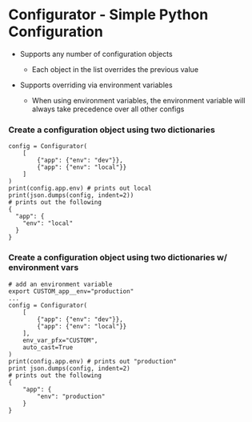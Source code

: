 # Configurator - Simple Python Configuration


*   Supports any number of configuration objects
    * Each object in the list overrides the previous value
    
*   Supports overriding via environment variables
    * When using environment variables, the environment variable will always take precedence over all other configs
 
 
### Create a configuration object using two dictionaries 
    config = Configurator(
        [
            {"app": {"env": "dev"}},
            {"app": {"env": "local"}}
        ]
    )
    print(config.app.env) # prints out local
    print(json.dumps(config, indent=2))
    # prints out the following
    {
      "app": {
        "env": "local"
      }
    }    
        
### Create a configuration object using two dictionaries w/ environment vars
    # add an environment variable
    export CUSTOM_app__env="production"
    ...
    config = Configurator(
        [
            {"app": {"env": "dev"}},
            {"app": {"env": "local"}}
        ],
        env_var_pfx="CUSTOM",
        auto_cast=True
    )
    print(config.app.env) # prints out "production" 
    print json.dumps(config, indent=2)        
    # prints out the following
    {
        "app": {
            "env": "production"
        }
    }